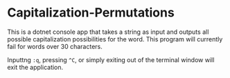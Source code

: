 # Capitalization-Permutations

This is a dotnet console app that takes a string as input and outputs all possible capitalization possibilities for the word.
This program will currently fail for words over 30 characters. 

Inputtng `:q`, pressing `^C`, or simply exiting out of the terminal window will exit the application.